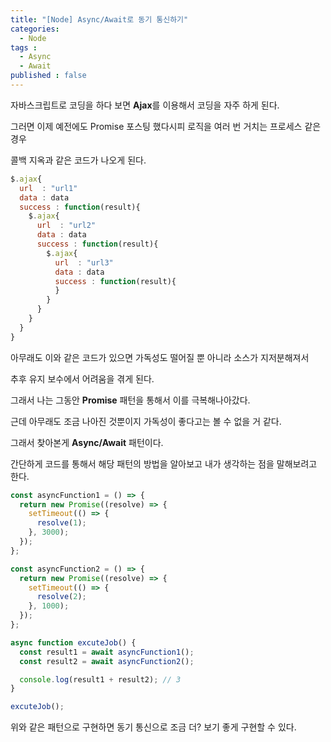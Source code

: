 ```yaml
---
title: "[Node] Async/Await로 동기 통신하기"
categories: 
  - Node
tags : 
  - Async
  - Await
published : false
---
```


자바스크립트로 코딩을 하다 보면 **Ajax**를 이용해서 코딩을 자주 하게 된다.

그러면 이제 예전에도 Promise 포스팅 했다시피 로직을 여러 번 거치는 프로세스 같은 경우

콜백 지옥과 같은 코드가 나오게 된다.

```js
$.ajax{
  url  : "url1"
  data : data
  success : function(result){
    $.ajax{
      url  : "url2"
      data : data
      success : function(result){
        $.ajax{
          url  : "url3"
          data : data
          success : function(result){
          }
        }
      }
    }
  }
}
```

아무래도 이와 같은 코드가 있으면 가독성도 떨어질 뿐 아니라 소스가 지저분해져서

추후 유지 보수에서 어려움을 겪게 된다.

그래서 나는 그동안 **Promise** 패턴을 통해서 이를 극복해나아갔다.

근데 아무래도 조금 나아진 것뿐이지 가독성이 좋다고는 볼 수 없을 거 같다.

그래서 찾아본게 **Async/Await** 패턴이다.

간단하게 코드를 통해서 해당 패턴의 방법을 알아보고 내가 생각하는 점을 말해보려고 한다.

```js
const asyncFunction1 = () => {
  return new Promise((resolve) => {
    setTimeout(() => {
      resolve(1);
    }, 3000);
  });
};

const asyncFunction2 = () => {
  return new Promise((resolve) => {
    setTimeout(() => {
      resolve(2);
    }, 1000);
  });
};

async function excuteJob() {
  const result1 = await asyncFunction1();
  const result2 = await asyncFunction2();

  console.log(result1 + result2); // 3
}

excuteJob();
```

위와 같은 패턴으로 구현하면 동기 통신으로 조금 더? 보기 좋게 구현할 수 있다.

<!-- 본인 느끼기에는 Node도 분명 좋은 백엔드 프레임워크 도구이다.

그러나 아직은 복잡한 프로세스가 들어가 있는 시스템에는 잘 안 어울린다고 생각한다.

이와 같이 가독성이 나아지기는 했지만 본인이 느끼기에는 한눈에 들어오지 않을뿐더러

코드도 좀 더 작성해 줄게 많아 보인다. -->